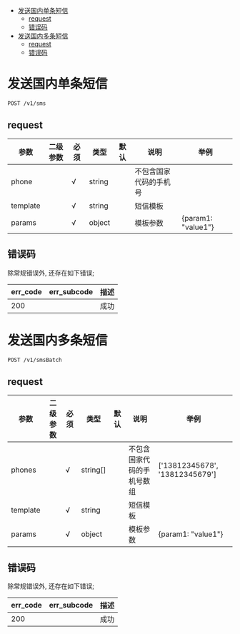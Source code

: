 - [发送国内单条短信](#发送国内单条短信)
  - [request](#request)
  - [错误码](#错误码)
- [发送国内多条短信](#发送国内多条短信)
  - [request](#request-1)
  - [错误码](#错误码-1)

# 发送国内单条短信

`POST /v1/sms`

## request

| 参数     | 二级参数 | 必须 | 类型   | 默认 | 说明                   | 举例               |
| -------- | -------- | ---- | ------ | ---- | ---------------------- | ------------------ |
| phone    |          | √    | string |      | 不包含国家代码的手机号 |                    |
| template |          | √    | string |      | 短信模板               |                    |
| params   |          | √    | object |      | 模板参数               | {param1: "value1"} |

## 错误码

除常规错误外, 还存在如下错误;

| err_code | err_subcode | 描述 |
| -------- | ----------- | ---- |
| 200      |             | 成功 |

# 发送国内多条短信

`POST /v1/smsBatch`

## request


| 参数     | 二级参数 | 必须 | 类型     | 默认 | 说明                       | 举例                           |
| -------- | -------- | ---- | -------- | ---- | -------------------------- | ------------------------------ |
| phones   |          | √    | string[] |      | 不包含国家代码的手机号数组 | ['13812345678', '13812345679'] |
| template |          | √    | string   |      | 短信模板                   |                                |
| params   |          | √    | object   |      | 模板参数                   | {param1: "value1"}             |

## 错误码

除常规错误外, 还存在如下错误;


| err_code | err_subcode | 描述 |
| -------- | ----------- | ---- |
| 200      |             | 成功 |

